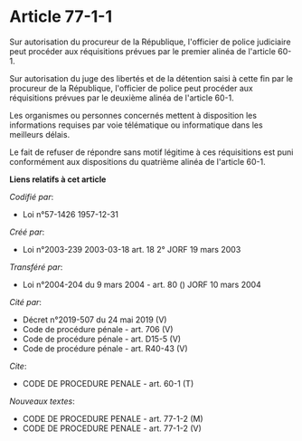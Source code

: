 # Article 77-1-1

Sur autorisation du procureur de la République, l'officier de police judiciaire peut procéder aux réquisitions prévues par le
premier alinéa de l'article 60-1.

Sur autorisation du juge des libertés et de la détention saisi à cette fin par le procureur de la République, l'officier de
police peut procéder aux réquisitions prévues par le deuxième alinéa de l'article 60-1.

Les organismes ou personnes concernés mettent à disposition les informations requises par voie télématique ou informatique
dans les meilleurs délais.

Le fait de refuser de répondre sans motif légitime à ces réquisitions est puni conformément aux dispositions du quatrième
alinéa de l'article 60-1.

**Liens relatifs à cet article**

_Codifié par_:

  - Loi n°57-1426 1957-12-31

_Créé par_:

  - Loi n°2003-239 2003-03-18 art. 18 2° JORF 19 mars 2003

_Transféré par_:

  - Loi n°2004-204 du 9 mars 2004 - art. 80 () JORF 10 mars 2004

_Cité par_:

  - Décret n°2019-507 du 24 mai 2019 (V)
  - Code de procédure pénale - art. 706 (V)
  - Code de procédure pénale - art. D15-5 (V)
  - Code de procédure pénale - art. R40-43 (V)

_Cite_:

  - CODE DE PROCEDURE PENALE - art. 60-1 (T)

_Nouveaux textes_:

  - CODE DE PROCEDURE PENALE - art. 77-1-2 (M)
  - CODE DE PROCEDURE PENALE - art. 77-1-2 (V)
